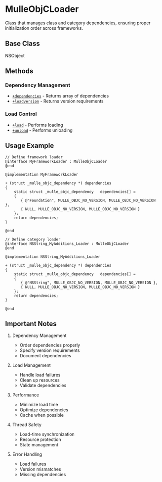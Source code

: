 # MulleObjCLoader

Class that manages class and category dependencies, ensuring proper initialization order across frameworks.

## Base Class
NSObject

## Methods

### Dependency Management
- [`+dependencies`](https://www.perplexity.ai/search?q=Please+create+some+detailed+API+documentation+for+the+method+dependencies+of+MulleObjCLoader+of+the+MulleObjC+project+https://github.com/mulle-objc/MulleObjC.+You+will+find+source+code+probably+at+https://raw.githubusercontent.com/mulle-objc/MulleObjC/refs/heads/master/src/class/MulleObjCLoader.m+and+the+header+at+https://raw.githubusercontent.com/mulle-objc/MulleObjC/refs/heads/master/src/class/MulleObjCLoader.h+and+there+may+also+be+tests+for+it+in+the+test/+folder) - Returns array of dependencies
- [`+loadversion`](https://www.perplexity.ai/search?q=Please+create+some+detailed+API+documentation+for+the+method+loadversion+of+MulleObjCLoader+of+the+MulleObjC+project+https://github.com/mulle-objc/MulleObjC.+You+will+find+source+code+probably+at+https://raw.githubusercontent.com/mulle-objc/MulleObjC/refs/heads/master/src/class/MulleObjCLoader.m+and+the+header+at+https://raw.githubusercontent.com/mulle-objc/MulleObjC/refs/heads/master/src/class/MulleObjCLoader.h+and+there+may+also+be+tests+for+it+in+the+test/+folder) - Returns version requirements

### Load Control
- [`+load`](https://www.perplexity.ai/search?q=Please+create+some+detailed+API+documentation+for+the+method+load+of+MulleObjCLoader+of+the+MulleObjC+project+https://github.com/mulle-objc/MulleObjC.+You+will+find+source+code+probably+at+https://raw.githubusercontent.com/mulle-objc/MulleObjC/refs/heads/master/src/class/MulleObjCLoader.m+and+the+header+at+https://raw.githubusercontent.com/mulle-objc/MulleObjC/refs/heads/master/src/class/MulleObjCLoader.h+and+there+may+also+be+tests+for+it+in+the+test/+folder) - Performs loading
- [`+unload`](https://www.perplexity.ai/search?q=Please+create+some+detailed+API+documentation+for+the+method+unload+of+MulleObjCLoader+of+the+MulleObjC+project+https://github.com/mulle-objc/MulleObjC.+You+will+find+source+code+probably+at+https://raw.githubusercontent.com/mulle-objc/MulleObjC/refs/heads/master/src/class/MulleObjCLoader.m+and+the+header+at+https://raw.githubusercontent.com/mulle-objc/MulleObjC/refs/heads/master/src/class/MulleObjCLoader.h+and+there+may+also+be+tests+for+it+in+the+test/+folder) - Performs unloading

## Usage Example

```objc
// Define framework loader
@interface MyFrameworkLoader : MulleObjCLoader
@end

@implementation MyFrameworkLoader

+ (struct _mulle_objc_dependency *) dependencies
{
    static struct _mulle_objc_dependency   dependencies[] =
    {
       { @"Foundation", MULLE_OBJC_NO_VERSION, MULLE_OBJC_NO_VERSION },
       { NULL, MULLE_OBJC_NO_VERSION, MULLE_OBJC_NO_VERSION }
    };
    return dependencies;
}

@end

// Define category loader
@interface NSString_MyAdditions_Loader : MulleObjCLoader
@end

@implementation NSString_MyAdditions_Loader

+ (struct _mulle_objc_dependency *) dependencies
{
    static struct _mulle_objc_dependency   dependencies[] =
    {
       { @"NSString", MULLE_OBJC_NO_VERSION, MULLE_OBJC_NO_VERSION },
       { NULL, MULLE_OBJC_NO_VERSION, MULLE_OBJC_NO_VERSION }
    };
    return dependencies;
}

@end
```

## Important Notes

1. Dependency Management
   - Order dependencies properly
   - Specify version requirements
   - Document dependencies

2. Load Management
   - Handle load failures
   - Clean up resources
   - Validate dependencies

3. Performance
   - Minimize load time
   - Optimize dependencies
   - Cache when possible

4. Thread Safety
   - Load-time synchronization
   - Resource protection
   - State management

5. Error Handling
   - Load failures
   - Version mismatches
   - Missing dependencies
